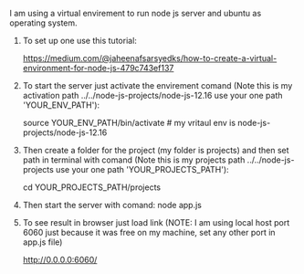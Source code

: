 I am using a virtual envirement to run node js server and ubuntu as operating system.

1. To set up one use this tutorial:
    
    https://medium.com/@jaheenafsarsyedks/how-to-create-a-virtual-environment-for-node-js-479c743ef137

2. To start the server just activate the envirement comand (Note this is my activation path ../../node-js-projects/node-js-12.16 use your one path 'YOUR_ENV_PATH'):

    source YOUR_ENV_PATH/bin/activate # my vritaul env is node-js-projects/node-js-12.16
    
3. Then create a folder for the project (my folder is projects) and then set path in terminal with comand (Note this is my projects path ../../node-js-projects use your one path 'YOUR_PROJECTS_PATH'):

     cd YOUR_PROJECTS_PATH/projects   
     
4. Then start the server with comand:
     node app.js
      
5. To see result in browser just load link (NOTE: I am using local host port 6060 just because it was free on my machine, set any other port in app.js file)

    http://0.0.0.0:6060/
    
      
  
  
